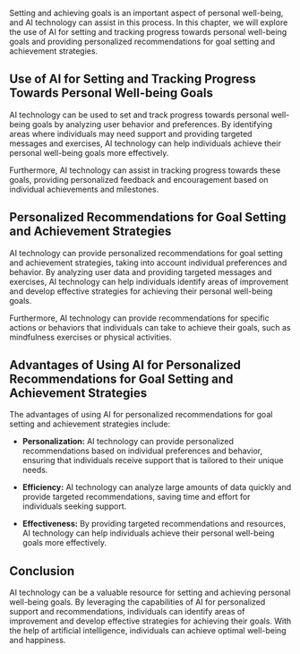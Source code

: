 

Setting and achieving goals is an important aspect of personal well-being, and AI technology can assist in this process. In this chapter, we will explore the use of AI for setting and tracking progress towards personal well-being goals and providing personalized recommendations for goal setting and achievement strategies.

Use of AI for Setting and Tracking Progress Towards Personal Well-being Goals
-----------------------------------------------------------------------------

AI technology can be used to set and track progress towards personal well-being goals by analyzing user behavior and preferences. By identifying areas where individuals may need support and providing targeted messages and exercises, AI technology can help individuals achieve their personal well-being goals more effectively.

Furthermore, AI technology can assist in tracking progress towards these goals, providing personalized feedback and encouragement based on individual achievements and milestones.

Personalized Recommendations for Goal Setting and Achievement Strategies
------------------------------------------------------------------------

AI technology can provide personalized recommendations for goal setting and achievement strategies, taking into account individual preferences and behavior. By analyzing user data and providing targeted messages and exercises, AI technology can help individuals identify areas of improvement and develop effective strategies for achieving their personal well-being goals.

Furthermore, AI technology can provide recommendations for specific actions or behaviors that individuals can take to achieve their goals, such as mindfulness exercises or physical activities.

Advantages of Using AI for Personalized Recommendations for Goal Setting and Achievement Strategies
---------------------------------------------------------------------------------------------------

The advantages of using AI for personalized recommendations for goal setting and achievement strategies include:

* **Personalization:** AI technology can provide personalized recommendations based on individual preferences and behavior, ensuring that individuals receive support that is tailored to their unique needs.

* **Efficiency:** AI technology can analyze large amounts of data quickly and provide targeted recommendations, saving time and effort for individuals seeking support.

* **Effectiveness:** By providing targeted recommendations and resources, AI technology can help individuals achieve their personal well-being goals more effectively.

Conclusion
----------

AI technology can be a valuable resource for setting and achieving personal well-being goals. By leveraging the capabilities of AI for personalized support and recommendations, individuals can identify areas of improvement and develop effective strategies for achieving their goals. With the help of artificial intelligence, individuals can achieve optimal well-being and happiness.
